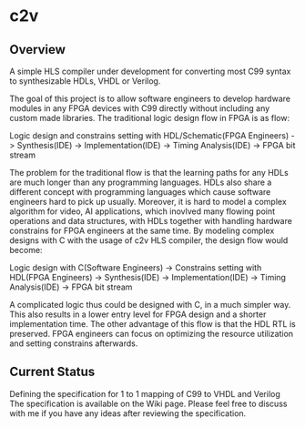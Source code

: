 # c2v
## Overview
A simple HLS compiler under development for converting most C99 syntax to synthesizable HDLs, VHDL or Verilog.

The goal of this project is to allow software engineers to develop hardware modules in any FPGA devices with C99 directly without including any custom made libraries. The traditional logic design flow in FPGA is as flow:

Logic design and constrains setting with HDL/Schematic(FPGA Engineers) -> Synthesis(IDE) -> Implementation(IDE) -> Timing Analysis(IDE) -> FPGA bit stream

The problem for the traditional flow is that the learning paths for any HDLs are much longer than any programming languages. HDLs also share a different concept with programming languages which cause software engineers hard to pick up usually. Moreover, it is hard to model a complex algorithm for video, AI applications, which inovlved many flowing point operations and data structures, with HDLs together with handling hardware constrains for FPGA engineers at the same time. By modeling complex designs with C with the usage of c2v HLS compiler, the design flow would become:

Logic design with C(Software Engineers) -> Constrains setting with HDL(FPGA Engineers) -> Synthesis(IDE) -> Implementation(IDE) -> Timing Analysis(IDE) -> FPGA bit stream

A complicated logic thus could be designed with C, in a much simpler way. This also results in a lower entry level for FPGA design and a shorter implementation time. The other advantage of this flow is that the HDL RTL is preserved. FPGA engineers can focus on optimizing the resource utilization and setting constrains afterwards.

## Current Status
Defining the specification for 1 to 1 mapping of C99 to VHDL and Verilog
The specification is available on the Wiki page. Please feel free to discuss with me if you have any ideas after reviewing the specification.
